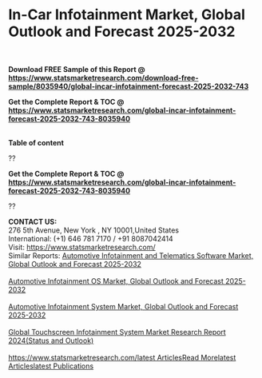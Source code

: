 <h1>In-Car Infotainment Market, Global Outlook and Forecast 2025-2032</h1><br/><p><strong>Download FREE Sample of this Report @ <a href="https://www.statsmarketresearch.com/download-free-sample/8035940/global-incar-infotainment-forecast-2025-2032-743">https://www.statsmarketresearch.com/download-free-sample/8035940/global-incar-infotainment-forecast-2025-2032-743</a></strong></p>

<div><b>Get the Complete Report & TOC @ <a href="https://www.statsmarketresearch.com/global-incar-infotainment-forecast-2025-2032-743-8035940">https://www.statsmarketresearch.com/global-incar-infotainment-forecast-2025-2032-743-8035940</a></b></div>

<p><br />
<b>Table of content</b></p>

<p>??</p>

<div><b>Get the Complete Report & TOC @ <a href="https://www.statsmarketresearch.com/global-incar-infotainment-forecast-2025-2032-743-8035940">https://www.statsmarketresearch.com/global-incar-infotainment-forecast-2025-2032-743-8035940</a></b></div>

<p>??</p>

<p><b>CONTACT US:</b><br />
276 5th Avenue, New York , NY 10001,United States<br />
International: (+1) 646 781 7170 / +91 8087042414<br />
Visit: <a href="https://www.statsmarketresearch.com/">https://www.statsmarketresearch.com/</a><br />
Similar Reports: <a href="https://www.statsmarketresearch.com/global-incar-infotainment-forecast-2025-2032-743-8035940">Automotive Infotainment and Telematics Software Market, Global Outlook and Forecast 2025-2032</a><br />
<br />
<a href="https://www.statsmarketresearch.com/global-incar-infotainment-forecast-2025-2032-743-8035940">Automotive Infotainment OS Market, Global Outlook and Forecast 2025-2032</a><br />
<br />
<a href="https://www.statsmarketresearch.com/global-incar-infotainment-forecast-2025-2032-743-8035940">Automotive Infotainment System Market, Global Outlook and Forecast 2025-2032</a><br />
<br />
<a href="https://www.statsmarketresearch.com/global-incar-infotainment-forecast-2025-2032-743-8035940">Global Touchscreen Infotainment System Market Research Report 2024(Status and Outlook)</a><br />
<br />
<a href="https://gyeongbokgung.com">https://www.statsmarketresearch.com/</a><a href="https://hallyeomaritime.com">latest Articles</a><a href="https://jingwansa.com">Read More</a><a href="https://nguoiviet.jp/">latest Articles</a><a href="https://www.intelmarketresearch.com/">latest Publications</a></p>
